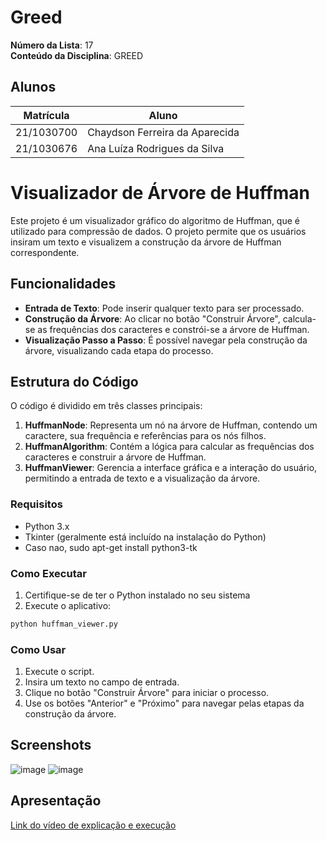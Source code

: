 # Greed

**Número da Lista**: 17<br>
**Conteúdo da Disciplina**: GREED<br>

## Alunos
|Matrícula | Aluno |
| -- | -- |
| 21/1030700  |  Chaydson Ferreira da Aparecida |
| 21/1030676  |  Ana Luíza Rodrigues da Silva |

# Visualizador de Árvore de Huffman

Este projeto é um visualizador gráfico do algoritmo de Huffman, que é utilizado para compressão de dados. O projeto permite que os usuários insiram um texto e visualizem a construção da árvore de Huffman correspondente.

## Funcionalidades

- **Entrada de Texto**: Pode inserir qualquer texto para ser processado.
- **Construção da Árvore**: Ao clicar no botão "Construir Árvore", calcula-se as frequências dos caracteres e constrói-se a árvore de Huffman.
- **Visualização Passo a Passo**: É possível navegar pela construção da árvore, visualizando cada etapa do processo.

## Estrutura do Código

O código é dividido em três classes principais:

1. **HuffmanNode**: Representa um nó na árvore de Huffman, contendo um caractere, sua frequência e referências para os nós filhos.
2. **HuffmanAlgorithm**: Contém a lógica para calcular as frequências dos caracteres e construir a árvore de Huffman.
3. **HuffmanViewer**: Gerencia a interface gráfica e a interação do usuário, permitindo a entrada de texto e a visualização da árvore.

### Requisitos
- Python 3.x
- Tkinter (geralmente está incluído na instalação do Python)
- Caso nao, sudo apt-get install python3-tk

### Como Executar
1. Certifique-se de ter o Python instalado no seu sistema
2. Execute o aplicativo:
```bash
python huffman_viewer.py
```

### Como Usar

1. Execute o script.
2. Insira um texto no campo de entrada.
3. Clique no botão "Construir Árvore" para iniciar o processo.
4. Use os botões "Anterior" e "Próximo" para navegar pelas etapas da construção da árvore.


## Screenshots

![image](https://github.com/user-attachments/assets/92e7b669-c9c8-4d9d-8d1a-9b77dcb48afc)
![image](https://github.com/user-attachments/assets/5ee0cada-ba6b-482a-8451-aa843de41c84)

## Apresentação

[Link do vídeo de explicação e execução](https://youtu.be/6zigpEVmDxo)
